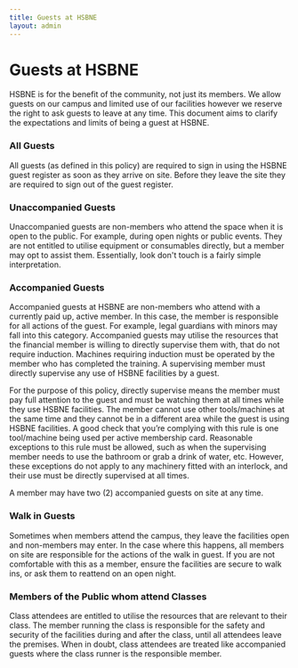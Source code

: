 ```yaml
---
title: Guests at HSBNE
layout: admin
---
```

# Guests at HSBNE

HSBNE is for the benefit of the community, not just its members. We allow guests on our campus and limited use of our facilities however we reserve the right to ask guests to leave at any time. This document aims to clarify the expectations and limits of being a guest at HSBNE.

### All Guests
All guests (as defined in this policy) are required to sign in using the HSBNE guest register as soon as they arrive on site. Before they leave the site they are required to sign out of the guest register.

### Unaccompanied Guests

Unaccompanied guests are non-members who attend the space when it is open to the public. For
example, during open nights or public events. They are not entitled to utilise equipment or
consumables directly, but a member may opt to assist them. Essentially, look don't touch is a fairly
simple interpretation.


### Accompanied Guests
Accompanied guests at HSBNE are non-members who attend with a currently paid up, active member. In this case, the member is responsible for all actions of the guest. For example, legal guardians with minors may fall into this category. Accompanied guests may utilise the resources that the financial member is willing to directly supervise them with, that do not require induction. Machines requiring induction must be operated by the member who has completed the training. A supervising member must directly supervise any use of HSBNE facilities by a guest.

For the purpose of this policy, directly supervise means the member must pay full attention to the guest and must be watching them at all times while they use HSBNE facilities. The member cannot use other tools/machines at the same time and they cannot be in a different area while the guest is using HSBNE facilities. A good check that you’re complying with this rule is one tool/machine being used per active membership card. Reasonable exceptions to this rule must be allowed, such as when the supervising member needs to use the bathroom or grab a drink of water, etc. However, these exceptions do not apply to any machinery fitted with an interlock, and their use must be directly supervised at all times.

A member may have two (2) accompanied guests on site at any time.



### Walk in Guests

Sometimes when members attend the campus, they leave the facilities open and non-members may enter.
In the case where this happens, all members on site are responsible for the actions of the walk in
guest. If you are not comfortable with this as a member, ensure the facilities are secure to walk
ins, or ask them to reattend on an open night.

### Members of the Public whom attend Classes

Class attendees are entitled to utilise the resources that are relevant to their class. The member
running the class is responsible for the safety and security of the facilities during and after the
class, until all attendees leave the premises. When in doubt, class attendees are treated like
accompanied guests where the class runner is the responsible member.

